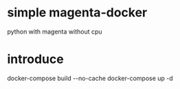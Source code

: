 # simple magenta-docker

python with magenta without cpu

# introduce

docker-compose build --no-cache
docker-compose up -d
